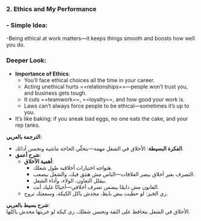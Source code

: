 
### 2. Ethics and My Performance
### - **Simple Idea**: 
-Being ethical at work matters—it keeps things smooth and boosts how well you do.
### **Deeper Look**: 
  - **Importance of Ethics**:
    - You’ll face ethical choices all the time in your career.
    - Acting unethical hurts ==relationships==—people won’t trust you, and business gets tough.
    - It cuts ==teamwork==, ==loyalty==, and how good your work is.
    - Laws can’t always force people to be ethical—sometimes it’s up to you.
  - It’s like baking: if you sneak bad eggs, no one eats the cake, and your rep tanks.

**الترجمة بالعربي**:  
- **الفكرة البسيطة**: الأخلاق في الشغل مهمة—بتخلّي الحاجة ماشية وتحسن أدائك.
- **شرح أعمق**: 
  - **أهمية الأخلاق**:
    - هتواجه اختيارات أخلاقية طول شغلك.
    - التصرف بغير أخلاق بيضر العلاقات—الناس مش هتثق فيك، والشغل بيصعب.
    - بيقلل التعاون، الولاء، وأداء الشغل.
    - القانون مش دايمًا بيضمن تصرف أخلاقي—أحيانًا عليك أنت.
  - زي الخبز: لو حطيت بيض بايظ، محدش ياكل الكيكة، وسمعتك تروح.

**شرح بسيط بالعربي**:  
الأخلاق في الشغل بتحافظ على الثقة وتحسن شغلك، زي كيكة لو خربتها محدش ياكلها.
